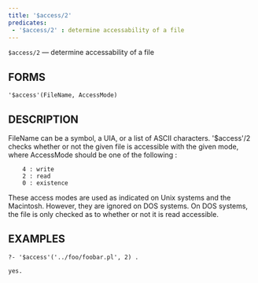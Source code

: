 ```yaml
---
title: '$access/2'
predicates:
 - '$access/2' : determine accessability of a file
---
```

`$access/2` — determine accessability of a file

## FORMS

`'$access'(FileName, AccessMode)`

## DESCRIPTION

FileName can be a symbol, a UIA, or a list of ASCII characters. '$access'/2 checks whether or not the given file is accessible with the given mode, where AccessMode should be one of the following :

```
    4 : write
    2 : read
    0 : existence
```

These access modes are used as indicated on Unix systems and the Macintosh. However, they are ignored on DOS systems. On DOS systems, the file is only checked as to whether or not it is read accessible.


## EXAMPLES

```
?- '$access'('../foo/foobar.pl', 2) .

yes.
```
